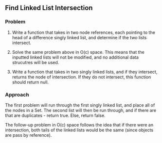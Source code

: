 ## Find Linked List Intersection

### Problem
1. Write a function that takes in two node references, each pointing to the head of a difference singly linked list, and determine if the two lists intersect.

2. Solve the same problem above in O(c) space. This means that the inputted linked lists will not be modified, and no additional data strucutres will be used.

3. Write a function that takes in two singly linked lists, and if they intersect, returns the node of intersection. If they do not intersect, this function should return null.

### Approach
The first problem will run through the first singly linked list, and place all of the nodes in a Set. The second list will then be run through, and if there are that are duplicates - return true. Else, return false.

The follow-up problem in O(c) space follows the idea that if there were an intersection, both tails of the linked lists would be the same (since objects are pass by reference).
